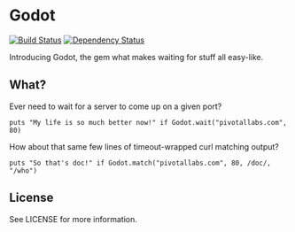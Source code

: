 # Godot

[![Build Status](https://secure.travis-ci.org/ohrite/godot.png)](http://travis-ci.org/ohrite/godot)
[![Dependency Status](https://gemnasium.com/ohrite/godot.png)](https://gemnasium.com/ohrite/godot)

Introducing Godot, the gem what makes waiting for stuff all easy-like.


## What?

Ever need to wait for a server to come up on a given port?

    puts "My life is so much better now!" if Godot.wait("pivotallabs.com", 80)

How about that same few lines of timeout-wrapped curl matching output?

    puts "So that's doc!" if Godot.match("pivotallabs.com", 80, /doc/, "/who")


## License

See LICENSE for more information.
